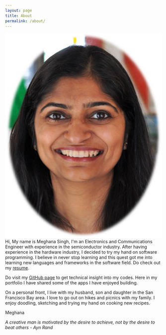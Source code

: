 ```yaml
---
layout: page
title: About
permalink: /about/
---
```

<img class="resize" src="/img/Megh_for_portfolio.jpg" alt="Meghana"> Hi, My name is Meghana Singh, I'm an Electronics and Communications Engineer with experience in the semiconductor industry. After having experience in the hardware industry, I decided to try my hand on software programming. I believe in never stop learning and this quest got me into learning new languages and frameworks in the software field. Do check out my [resume](https://drive.google.com/open?id=0B-5wm6CAWOXEUEppS3dram03TTA).

Do visit my [GitHub page](https://github.com/meghana-singh?tab=repositories) to get technical insight into my codes. Here in my portfolio I have shared some of the apps I have enjoyed building. 

On a personal front, I live with my husband, son and daughter in the San Francisco Bay area. I love to go out on hikes and picnics with my family. I enjoy doodling, sketching and trying my hand on cooking new recipes. 

Meghana

_A creative man is motivated by the desire to achieve, not by the desire to beat others - Ayn Rand_





